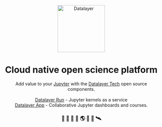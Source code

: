 <div align="center">
  <a href="https://datalayer.io">
    <img
      alt="Datalayer"
      src="https://assets.datalayer.design/datalayer-25.svg"
      width="150"
    />
  </a>
</div>

<h1 align="center">
  Cloud native open science platform
</h1>

<div align="center">
  Add value to your <a href="https://jupyter.org" target="_blank">Jupyter</a> with the <a href="https://datalayer.tech" target="_blank">Datalayer Tech</a> open source components.
  <br/>
  <br/>
  <a href="https://datalayer.run" target="_blank">Datalayer Run</a> - Jupyter kernels as a service
  <br/>
  <a href="https://datalayer.app/login" target="_blank">Datalayer App</a> - Collaborative Jupyter dashboards and courses.
</h2>

<h3 align="center">
  🧬 🧪 🔬 📐 🌎 🔭 📡 🛰️
</h3>
